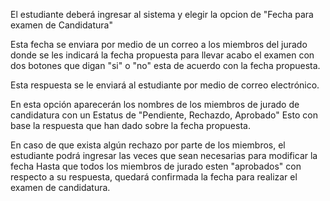 El estudiante deberá ingresar al sistema y elegir la opcion de "Fecha para examen de Candidatura"

Esta fecha se enviara por medio de un correo a los miembros del jurado donde se les indicará la fecha propuesta para llevar acabo el examen con dos botones que digan "si" o "no" esta de acuerdo con la fecha propuesta.

Esta respuesta se le enviará al estudiante por medio de correo electrónico.

En esta opción aparecerán los nombres de los miembros de jurado de candidatura con un Estatus de "Pendiente, Rechazdo, Aprobado" Esto
con base la respuesta que han dado sobre la fecha propuesta.

En caso de que exista algún rechazo por parte de los miembros, el estudiante podrá ingresar las veces que sean necesarias para modificar la fecha Hasta que todos los miembros de jurado esten "aprobados" con respecto a su respuesta, quedará confirmada la fecha para realizar el examen de candidatura.
